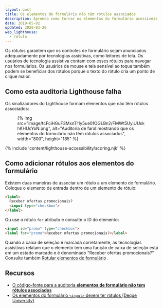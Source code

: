 ```yaml
---
layout: post
title: Os elementos do formulário não têm rótulos associados
description: Aprenda como tornar os elementos do formulário acessíveis aos usuários de tecnologia assistiva fornecendo rótulos.
date: 2019-05-02
updated: 2020-03-20
web_lighthouse:
  - rótulo
---
```


Os rótulos garantem que os controles de formulário sejam anunciados adequadamente por tecnologias assistivas, como leitores de tela. Os usuários de tecnologia assistiva contam com esses rótulos para navegar nos formulários. Os usuários de mouse e tela sensível ao toque também podem se beneficiar dos rótulos porque o texto do rótulo cria um ponto de clique maior.

## Como esta auditoria Lighthouse falha

Os sinalizadores do Lighthouse formam elementos que não têm rótulos associados:

<figure>{% Img src="image/tcFciHGuF3MxnTr1y5ue01OGLBn2/FMWt5UyiUUskhKHUcYoN.png", alt="Auditoria de farol mostrando que os elementos do formulário não têm rótulos associados", width="800", height="185" %}</figure>

{% include 'content/lighthouse-accessibility/scoring.njk' %}

## Como adicionar rótulos aos elementos do formulário

Existem duas maneiras de associar um rótulo a um elemento de formulário. Coloque o elemento de entrada dentro de um elemento de rótulo:

```html
<label>
  Receber ofertas promocionais?
  <input type="checkbox">
</label>
```

Ou use o rótulo `for` atributo e consulte o ID do elemento:

```html
<input id="promo" type="checkbox">
<label for="promo">Receber ofertas promocionais?</label>
```

Quando a caixa de seleção é marcada corretamente, as tecnologias assistivas relatam que o elemento tem uma função de caixa de seleção está em um estado marcado e é denominado "Receber ofertas promocionais?" Consulte também [Rotular elementos de formulário](/labels-and-text-alternatives#label-form-elements) .

## Recursos

- [O código-fonte para a auditoria **elementos de formulário não tem rótulos associados**](https://github.com/GoogleChrome/lighthouse/blob/master/core/audits/accessibility/label.js)
- [Os elementos do formulário `<input>` devem ter rótulos (Deque University)](https://dequeuniversity.com/rules/axe/3.3/label)
